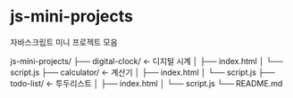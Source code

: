 # js-mini-projects
자바스크립트 미니 프로젝트 모음

js-mini-projects/
├── digital-clock/        ← 디지털 시계
│   ├── index.html
│   └── script.js
├── calculator/           ← 계산기
│   ├── index.html
│   └── script.js
├── todo-list/            ← 투두리스트
│   ├── index.html
│   └── script.js
└── README.md
